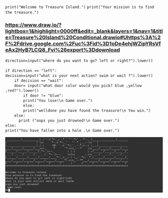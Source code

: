 
`print("Welcome to Treasure Island.")`
`print("Your mission is to find the treasure.") `

### https://www.draw.io/?lightbox=1&highlight=0000ff&edit=_blank&layers=1&nav=1&title=Treasure%20Island%20Conditional.drawio#Uhttps%3A%2F%2Fdrive.google.com%2Fuc%3Fid%3D1oDe4ehjWZipYRsVfeAx2HyB7LCQ8_Fvi%26export%3Ddownload


    direction=input("where do you want to go? left or right?").lower()

    if direction == "left":
    decision=input("what is your next action? swim or wait ?").lower()
        if decision == "wait":
        door= input("what door color would you pick? blue ,yellow ,red?").lower()
            if door != "blue":
            print("You lose!\n Game over.")
            else:
            print("welldone you have found the treasure!\n You win.")
        else:
          print ("oops you just drowned!\n Game over.")
    else:
    print("You have fallen into a hole .\n Game over.")
  ![Alt text](images/treasure.png)  